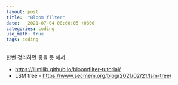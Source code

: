 ```yaml
---
layout: post
title:  "Bloom filter"
date:   2021-07-04 08:00:05 +0800
categories: coding
use_math: true
tags: coding
---
```


한번 정리하면 좋을 듯 해서...

- https://llimllib.github.io/bloomfilter-tutorial/
- LSM tree - https://www.secmem.org/blog/2021/02/21/lsm-tree/ 